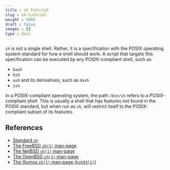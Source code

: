 ```yaml
---
title : sh Tutorial
slug : sh-tutorial
weight : 9984
draft : false
images : []
type : docs
---
```


`sh` is not a single shell. Rather, it is a specification with the POSIX operating system standard for how a shell should work. A script that targets this specification can be executed by any POSIX-compliant shell, such as

  * `bash`
  * `ksh`
  * `ash` and its derivatives, such as `dash`
  * `zsh`

In a POSIX-compliant operating system, the path `/bin/sh` refers to a POSIX-compliant shell. This is usually a shell that has features not found in the POSIX standard, but when run as `sh`, will restrict itself to the POSIX-compliant subset of its features.

References
-

 - [Standard `sh`][std]
 - [The FreeBSD `sh(1)` man-page][freebsd]
 - [The NetBSD `sh(1)` man-page][netbsd]
 - [The OpenBSD `sh(1)` man-page][openbsd]
 - [The Illumos `sh(1)` man-page (`ksh93(1)`)][illumos]

[std]: http://pubs.opengroup.org/onlinepubs/9699919799/utilities/sh.html
[freebsd]: https://www.freebsd.org/cgi/man.cgi?query=sh    
[netbsd]: http://netbsd.gw.com/cgi-bin/man-cgi?sh++NetBSD-current
[openbsd]: http://man.openbsd.org/?query=sh
[illumos]: https://illumos.org/man/1/sh

